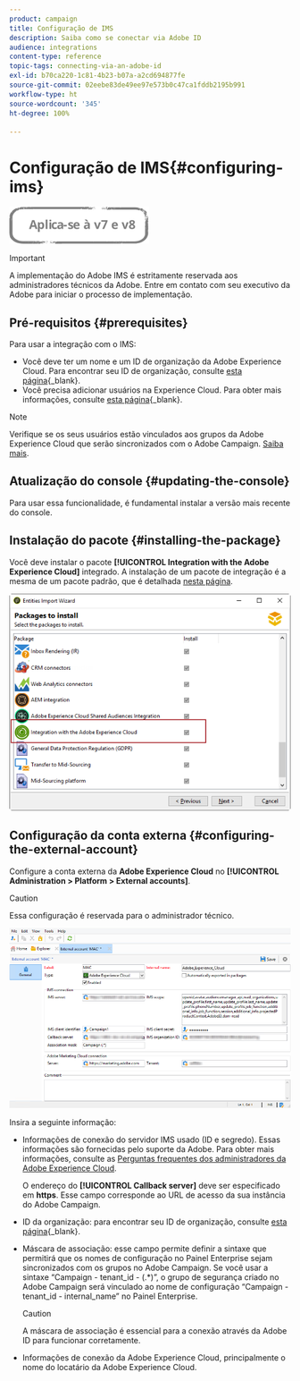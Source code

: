 ```yaml
---
product: campaign
title: Configuração de IMS
description: Saiba como se conectar via Adobe ID
audience: integrations
content-type: reference
topic-tags: connecting-via-an-adobe-id
exl-id: b70ca220-1c81-4b23-b07a-a2cd694877fe
source-git-commit: 02eebe83de49ee97e573b0c47ca1fddb2195b991
workflow-type: ht
source-wordcount: '345'
ht-degree: 100%

---
```


# Configuração de IMS{#configuring-ims}

![](../../assets/common.svg)

>[!IMPORTANT]
>
>A implementação do Adobe IMS é estritamente reservada aos administradores técnicos da Adobe. Entre em contato com seu executivo da Adobe para iniciar o processo de implementação.

## Pré-requisitos {#prerequisites}

Para usar a integração com o IMS:

* Você deve ter um nome e um ID de organização da Adobe Experience Cloud. Para encontrar seu ID de organização, consulte [esta página](https://experienceleague.adobe.com/docs/core-services/interface/administration/organizations.html?lang=pt-BR){_blank}.
* Você precisa adicionar usuários na Experience Cloud. Para obter mais informações, consulte [esta página](https://experienceleague.adobe.com/docs/core-services/interface/administration/admin-getting-started.html?lang=pt-BR){_blank}.

>[!NOTE]
>
>Verifique se os seus usuários estão vinculados aos grupos da Adobe Experience Cloud que serão sincronizados com o Adobe Campaign. [Saiba mais](#configuring-the-external-account).

## Atualização do console {#updating-the-console}

Para usar essa funcionalidade, é fundamental instalar a versão mais recente do console.

## Instalação do pacote {#installing-the-package}

Você deve instalar o pacote **[!UICONTROL Integration with the Adobe Experience Cloud]** integrado. A instalação de um pacote de integração é a mesma de um pacote padrão, que é detalhada [nesta página](../../installation/using/installing-campaign-standard-packages.md).

![](assets/ims_6.png)

## Configuração da conta externa {#configuring-the-external-account}

Configure a conta externa da **Adobe Experience Cloud** no **[!UICONTROL Administration > Platform > External accounts]**.

>[!CAUTION]
>
>Essa configuração é reservada para o administrador técnico.

![](assets/ims_5.png)

Insira a seguinte informação:

* Informações de conexão do servidor IMS usado (ID e segredo). Essas informações são fornecidas pelo suporte da Adobe. Para obter mais informações, consulte as [Perguntas frequentes dos administradores da Adobe Experience Cloud](https://experienceleague.adobe.com/docs/core-services/interface/manage-users-and-products/faq.html?lang=pt-BR).

   O endereço do **[!UICONTROL Callback server]** deve ser especificado em **https**. Esse campo corresponde ao URL de acesso da sua instância do Adobe Campaign.

* ID da organização: para encontrar seu ID de organização, consulte [esta página](https://experienceleague.adobe.com/docs/core-services/interface/administration/organizations.html?lang=pt-BR){_blank}.
* Máscara de associação: esse campo permite definir a sintaxe que permitirá que os nomes de configuração no Painel Enterprise sejam sincronizados com os grupos no Adobe Campaign. Se você usar a sintaxe “Campaign - tenant_id - (.&#42;)”, o grupo de segurança criado no Adobe Campaign será vinculado ao nome de configuração “Campaign - tenant_id - internal_name” no Painel Enterprise.

   >[!CAUTION]
   >
   >A máscara de associação é essencial para a conexão através da Adobe ID para funcionar corretamente.

* Informações de conexão da Adobe Experience Cloud, principalmente o nome do locatário da Adobe Experience Cloud.
